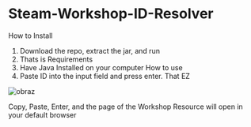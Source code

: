# Steam-Workshop-ID-Resolver
How to Install
1. Download the repo, extract the jar, and run
2. Thats is
Requirements
1. Have Java Installed on your computer
How to use
1. Paste ID into the input field and press enter. That EZ

![obraz](https://user-images.githubusercontent.com/71306750/117758723-279c0f00-b1e8-11eb-8dda-41189393d9ef.png)


 Copy, Paste, Enter, and the page of the Workshop Resource will open in your default browser
